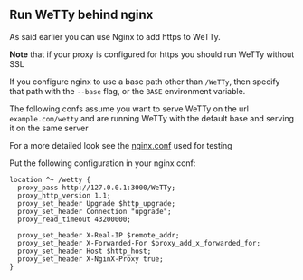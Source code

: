 ## Run WeTTy behind nginx

As said earlier you can use Nginx to add https to WeTTy.

**Note** that if your proxy is configured for https you should run WeTTy without
SSL

If you configure nginx to use a base path other than `/WeTTy`, then specify that
path with the `--base` flag, or the `BASE` environment variable.

The following confs assume you want to serve WeTTy on the url
`example.com/wetty` and are running WeTTy with the default base and serving it
on the same server

For a more detailed look see the [nginx.conf](../bin/nginx.template) used for
testing

Put the following configuration in your nginx conf:

```nginx
location ^~ /wetty {
  proxy_pass http://127.0.0.1:3000/WeTTy;
  proxy_http_version 1.1;
  proxy_set_header Upgrade $http_upgrade;
  proxy_set_header Connection "upgrade";
  proxy_read_timeout 43200000;

  proxy_set_header X-Real-IP $remote_addr;
  proxy_set_header X-Forwarded-For $proxy_add_x_forwarded_for;
  proxy_set_header Host $http_host;
  proxy_set_header X-NginX-Proxy true;
}
```
